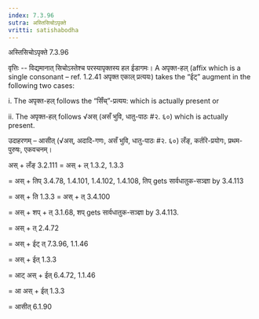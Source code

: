 ```yaml
---
index: 7.3.96
sutra: अस्तिसिचोऽपृक्ते
vritti: satishabodha
---
```



 अस्तिसिचोऽपृक्ते 7.3.96 


वृत्तिः -- विद्यमानात् सिचोऽस्तेश्च परस्यापृक्तस्य हल ईडागमः। A अपृक्त-हल् (affix which is a single consonant – ref. 1.2.41 अपृक्त एकाल् प्रत्ययः) takes the “ईट्” augment in the following two cases: 

i. The अपृक्त-हल् follows the “सिँच्”-प्रत्यय: which is actually present or 

ii. The अपृक्त-हल् follows √अस् (असँ भुवि, धातु-पाठः #२. ६०) which is actually present. 


उदाहरणम् – आसीत् (√अस्, अदादि-गणः, असँ भुवि, धातु-पाठः #२. ६०) लँङ्, कर्तरि-प्रयोगः, प्रथम-पुरुषः, एकवचनम्। 


अस् + लँङ् 3.2.111 = अस् + ल् 1.3.2, 1.3.3 

= अस् + तिप् 3.4.78, 1.4.101, 1.4.102, 1.4.108, तिप् gets सार्वधातुक-सञ्ज्ञा by 3.4.113 

= अस् + ति 1.3.3 = अस् + त् 3.4.100 

= अस् + शप् + त् 3.1.68, शप् gets सार्वधातुक-सञ्ज्ञा by 3.4.113. 

= अस् + त् 2.4.72 

= अस् + ईट् त् 7.3.96, 1.1.46 

= अस् + ईत् 1.3.3 

= आट् अस् + ईत् 6.4.72, 1.1.46 

= आ अस् + ईत् 1.3.3 

= आसीत् 6.1.90 


